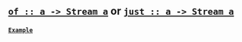 ## [`of :: a -> Stream a`](https://github.com/cujojs/most/blob/master/lib/source/core.js#L19-L21) or [`just :: a -> Stream a`](https://github.com/cujojs/most/blob/master/lib/source/core.js#L19-L21)

#### [`Example`](https://jsbin.com/gonogug/edit?js,console)
[](https://jsbin.com/gonogug/embed?js,console)